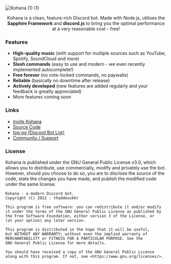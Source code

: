 ![Kohana (1) (1)](https://user-images.githubusercontent.com/49682825/195901165-7801d058-ab4d-4628-9be3-db97d8880d56.png)
<p align="center">
Kohana is a clean, feature-rich Discord bot. Made with Node.js, utilises the <strong>Sapphire Framework</strong> and <strong>discord.js</strong> to bring you the optimal performance at a very reasonable cost - free!  
</p>  
  
### Features
- **High-quality music** (with support for multiple sources such as YouTube, Spotify, SoundCloud and more)
- **Slash commands** (easy to use and modern - we even recently implemented autocomplete!)
- **Free forever** (no vote-locked commands, no paywalls)
- **Reliable** (basically no downtime after release)
- **Actively developed** (new features are added regularly and your feedback is greatly appreciated)
- More features coming soon
  
### Links
- [Invite Kohana](https://kohana.tkkr.tk/invite)
- [Source Code](https://kohana.tkkr.tk/github)
- [top.gg (Discord Bot List)](https://top.gg/bot/998515288117096559)
- [Community / Support](https://discord.com/invite/8ZxsPYwgJ9)  
  
### License
Kohana is published under the GNU General Public License v3.0, which allows you to distribute, use commercially, modify and privately use the bot. However, should you choose to do so, you are to disclose the source of the code, state the changes you have made, and publish the modified code under the same license.  
```
Kohana - a modern Discord bot.
Copyright (C) 2022 : thaddeuskkr

This program is free software: you can redistribute it and/or modify
it under the terms of the GNU General Public License as published by
the Free Software Foundation, either version 3 of the License, or
(at your option) any later version.

This program is distributed in the hope that it will be useful,
but WITHOUT ANY WARRANTY; without even the implied warranty of
MERCHANTABILITY or FITNESS FOR A PARTICULAR PURPOSE. See the
GNU General Public License for more details.

You should have received a copy of the GNU General Public License
along with this program. If not, see <https://www.gnu.org/licenses/>.
```
